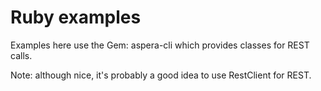 # Ruby examples

Examples here use the Gem: aspera-cli which provides classes for REST calls.

Note: although nice, it's probably a good idea to use RestClient for REST.
